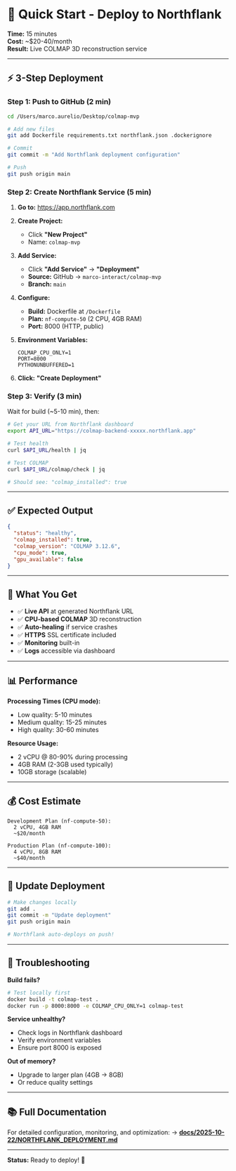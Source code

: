 # 🚀 Quick Start - Deploy to Northflank

**Time:** 15 minutes  
**Cost:** ~$20-40/month  
**Result:** Live COLMAP 3D reconstruction service

---

## ⚡ 3-Step Deployment

### Step 1: Push to GitHub (2 min)

```bash
cd /Users/marco.aurelio/Desktop/colmap-mvp

# Add new files
git add Dockerfile requirements.txt northflank.json .dockerignore

# Commit
git commit -m "Add Northflank deployment configuration"

# Push
git push origin main
```

### Step 2: Create Northflank Service (5 min)

1. **Go to:** https://app.northflank.com
2. **Create Project:**
   - Click **"New Project"**
   - Name: `colmap-mvp`

3. **Add Service:**
   - Click **"Add Service"** → **"Deployment"**
   - **Source:** GitHub → `marco-interact/colmap-mvp`
   - **Branch:** `main`

4. **Configure:**
   - **Build:** Dockerfile at `/Dockerfile`
   - **Plan:** `nf-compute-50` (2 CPU, 4GB RAM)
   - **Port:** 8000 (HTTP, public)

5. **Environment Variables:**
   ```
   COLMAP_CPU_ONLY=1
   PORT=8000
   PYTHONUNBUFFERED=1
   ```

6. **Click:** **"Create Deployment"**

### Step 3: Verify (3 min)

Wait for build (~5-10 min), then:

```bash
# Get your URL from Northflank dashboard
export API_URL="https://colmap-backend-xxxxx.northflank.app"

# Test health
curl $API_URL/health | jq

# Test COLMAP
curl $API_URL/colmap/check | jq

# Should see: "colmap_installed": true
```

---

## ✅ Expected Output

```json
{
  "status": "healthy",
  "colmap_installed": true,
  "colmap_version": "COLMAP 3.12.6",
  "cpu_mode": true,
  "gpu_available": false
}
```

---

## 🎯 What You Get

- ✅ **Live API** at generated Northflank URL
- ✅ **CPU-based COLMAP** 3D reconstruction
- ✅ **Auto-healing** if service crashes
- ✅ **HTTPS** SSL certificate included
- ✅ **Monitoring** built-in
- ✅ **Logs** accessible via dashboard

---

## 📊 Performance

**Processing Times (CPU mode):**
- Low quality: 5-10 minutes
- Medium quality: 15-25 minutes  
- High quality: 30-60 minutes

**Resource Usage:**
- 2 vCPU @ 80-90% during processing
- 4GB RAM (2-3GB used typically)
- 10GB storage (scalable)

---

## 💰 Cost Estimate

```
Development Plan (nf-compute-50):
  2 vCPU, 4GB RAM
  ~$20/month
  
Production Plan (nf-compute-100):
  4 vCPU, 8GB RAM
  ~$40/month
```

---

## 🔄 Update Deployment

```bash
# Make changes locally
git add .
git commit -m "Update deployment"
git push origin main

# Northflank auto-deploys on push!
```

---

## 🐛 Troubleshooting

**Build fails?**
```bash
# Test locally first
docker build -t colmap-test .
docker run -p 8000:8000 -e COLMAP_CPU_ONLY=1 colmap-test
```

**Service unhealthy?**
- Check logs in Northflank dashboard
- Verify environment variables
- Ensure port 8000 is exposed

**Out of memory?**
- Upgrade to larger plan (4GB → 8GB)
- Or reduce quality settings

---

## 📚 Full Documentation

For detailed configuration, monitoring, and optimization:
→ **[docs/2025-10-22/NORTHFLANK_DEPLOYMENT.md](./docs/2025-10-22/NORTHFLANK_DEPLOYMENT.md)**

---

**Status:** Ready to deploy! 🚀


